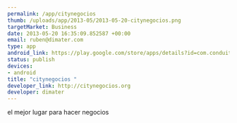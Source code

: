 ```yaml
--- 
permalink: /app/citynegocios
thumb: /uploads/app/2013-05/2013-05-20-citynegocios.png
targetMarket: Business
date: 2013-05-20 16:35:09.852587 +00:00
email: ruben@dimater.com
type: app
android_link: https://play.google.com/store/apps/details?id=com.conduit.app_0622b56ec5cf49e08b38b3d8faedc4b3.app
status: publish
devices: 
- android
title: "citynegocios "
developer_link: http://citynegocios.org
developer: dimater
---
```


el mejor lugar para hacer negocios
